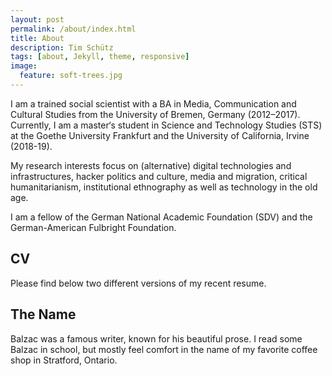 ```yaml
---
layout: post
permalink: /about/index.html
title: About
description: Tim Schütz
tags: [about, Jekyll, theme, responsive]
image:
  feature: soft-trees.jpg
---
```


I am a trained social scientist with a BA in Media, Communication and Cultural Studies from the University of Bremen, Germany (2012–2017). Currently, I am a master‘s student in Science and Technology Studies (STS) at the Goethe University Frankfurt and the University of California, Irvine (2018-19). 

My research interests focus on (alternative) digital technologies and infrastructures, hacker politics and culture, media and migration, critical humanitarianism, institutional ethnography as well as technology in the old age.

I am a fellow of the German National Academic Foundation (SDV) and the German-American Fulbright Foundation.

## CV

Please find below two different versions of my recent resume.

## The Name
Balzac was a famous writer, known for his beautiful prose. I read some Balzac in school, but mostly feel comfort in the name of my favorite coffee shop in Stratford, Ontario. 

